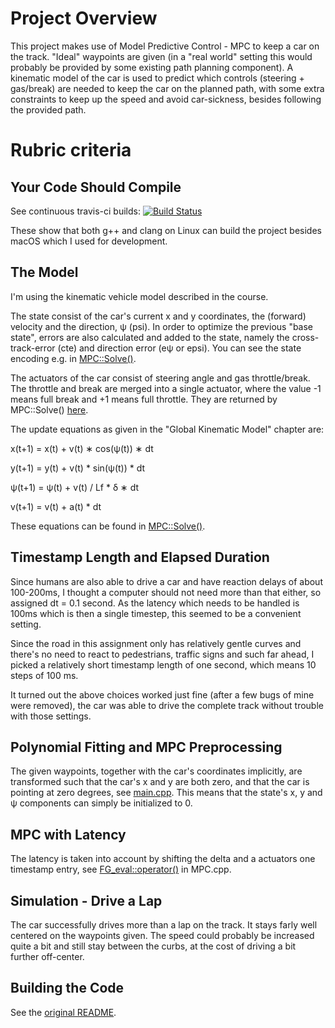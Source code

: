 # Project Overview

This project makes use of Model Predictive Control - MPC to keep a car on the track. "Ideal" waypoints are given (in a "real world" setting this would probably be provided by some existing path planning component). A kinematic model of the car is used to predict which controls (steering + gas/break) are needed to keep the car on the planned path, with some extra constraints to keep up the speed and avoid car-sickness, besides following the provided path.

# Rubric criteria

## Your Code Should Compile

See continuous travis-ci builds: [![Build Status](https://travis-ci.org/stela/CarND-MPC-Project.svg?branch=master)](https://travis-ci.org/stela/CarND-MPC-Project)

These show that both g++ and clang on Linux can build the project besides macOS which I used for development.

## The Model

I'm using the kinematic vehicle model described in the course.

The state consist of the car's current x and y coordinates, the (forward) velocity and the direction, ψ (psi). In order to optimize the previous "base state", errors are also calculated and added to the state, namely the cross-track-error (cte) and direction error (eψ or epsi). You can see the state encoding e.g. in [MPC::Solve()](src/MPC.cpp#L164-L170).

The actuators of the car consist of steering angle and gas throttle/break. The throttle and break are merged into a single actuator, where the value -1 means full break and +1 means full throttle. They are returned by MPC::Solve() [here](src/MPC.cpp#L262-L269).

The update equations as given in the "Global Kinematic Model" chapter are:

x(t+1) = x(t) + v(t) ∗ cos(ψ(t)) ∗ dt

y(t+1) = y(t) + v(t) * sin(ψ(t)) * dt

ψ(t+1) = ψ(t) + v(t) / Lf * δ ∗ dt

v(t+1) = v(t) + a(t) * dt

These equations can be found in [MPC::Solve()](src/MPC.cpp#L122-L125).

## Timestamp Length and Elapsed Duration

Since humans are also able to drive a car and have reaction delays of about 100-200ms, I thought a computer should not need more than that either, so assigned dt = 0.1 second. As the latency which needs to be handled is 100ms which is then a single timestep, this seemed to be a convenient setting.

Since the road in this assignment only has relatively gentle curves and there's no need to react to pedestrians, traffic signs and such far ahead, I picked a relatively short timestamp length of one second, which means 10 steps of 100 ms. 

It turned out the above choices worked just fine (after a few bugs of mine were removed), the car was able to drive the complete track without trouble with those settings.

## Polynomial Fitting and MPC Preprocessing

The given waypoints, together with the car's coordinates implicitly, are transformed such that the car's x and y are both zero, and that the car is pointing at zero degrees, see [main.cpp](src/main.cpp#L101-L104). This means that the state's x, y and ψ components can simply be initialized to 0.

## MPC with Latency

The latency is taken into account by shifting the delta and a actuators one timestamp entry, see [FG_eval::operator()](src/MPC.cpp#L105-L108) in MPC.cpp. 

## Simulation - Drive a Lap

The car successfully drives more than a lap on the track. It stays farly well centered on the waypoints given. The speed could probably be increased quite a bit and still stay between the curbs, at the cost of driving a bit further off-center.


## Building the Code
See the [original README](README-original.md).
